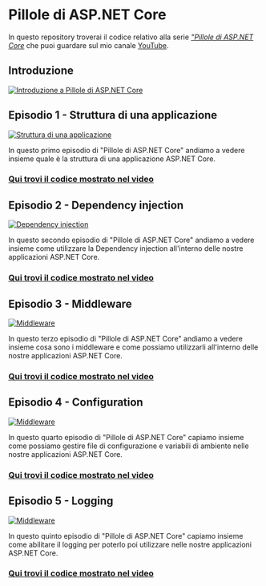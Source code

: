# Pillole di ASP.NET Core

In questo repository troverai il codice relativo alla serie [*"Pillole di ASP.NET Core*](https://youtube.com/playlist?list=PLqjkqNjGRERI9UFG1DsZjTJPdsyF3jLQF&si=aFrLaitSg7PD5Ln9) che puoi guardare sul mio canale [YouTube](https://www.youtube.com/@albx87).

## Introduzione

[![Introduzione a Pillole di ASP.NET Core](https://img.youtube.com/vi/PaqTLv5Rx3Q/0.jpg)](https://www.youtube.com/watch?v=PaqTLv5Rx3Q)

## Episodio 1 - Struttura di una applicazione

[![Struttura di una applicazione](https://img.youtube.com/vi/L2mrxn08M-c/0.jpg)](https://www.youtube.com/watch?v=L2mrxn08M-c)

In questo primo episodio di "Pillole di ASP.NET Core" andiamo a vedere insieme quale è la struttura di una applicazione ASP.NET Core.

### [Qui trovi il codice mostrato nel video](https://github.com/albx/aspnetcore-pills/tree/ep1)

## Episodio 2 - Dependency injection

[![Dependency injection](https://img.youtube.com/vi/0cQ5a0qPP38/0.jpg)](https://www.youtube.com/watch?v=0cQ5a0qPP38)

In questo secondo episodio di "Pillole di ASP.NET Core" andiamo a vedere insieme come utilizzare la Dependency injection all'interno delle nostre applicazioni ASP.NET Core.

### [Qui trovi il codice mostrato nel video](https://github.com/albx/aspnetcore-pills/tree/ep2)

## Episodio 3 - Middleware

[![Middleware](https://img.youtube.com/vi/vCgN4iY50oI/0.jpg)](https://www.youtube.com/watch?v=vCgN4iY50oI)

In questo terzo episodio di "Pillole di ASP.NET Core" andiamo a vedere insieme cosa sono i middleware e come possiamo utilizzarli all'interno delle nostre applicazioni ASP.NET Core.

### [Qui trovi il codice mostrato nel video](https://github.com/albx/aspnetcore-pills/tree/ep3)

## Episodio 4 - Configuration

[![Middleware](https://img.youtube.com/vi/eFZW2zFaY2o/0.jpg)](https://www.youtube.com/watch?v=eFZW2zFaY2o)

In questo quarto episodio di "Pillole di ASP.NET Core" capiamo insieme come possiamo gestire file di configurazione e variabili di ambiente nelle nostre applicazioni ASP.NET Core.

### [Qui trovi il codice mostrato nel video](https://github.com/albx/aspnetcore-pills/tree/ep4)

## Episodio 5 - Logging

[![Middleware](https://img.youtube.com/vi/evHkV360BZ0/0.jpg)](https://www.youtube.com/watch?v=evHkV360BZ0)

In questo quinto episodio di "Pillole di ASP.NET Core" capiamo insieme come abilitare il logging per poterlo poi utilizzare nelle nostre applicazioni ASP.NET Core.

### [Qui trovi il codice mostrato nel video](https://github.com/albx/aspnetcore-pills/tree/ep5)